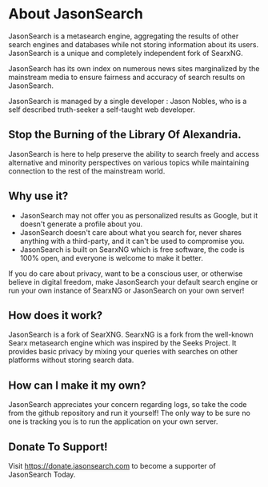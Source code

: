 # About JasonSearch

JasonSearch is a metasearch engine, aggregating the results of other
search engines and databases while not storing information about
its users. JasonSearch is a unique and completely independent fork of SearxNG. 

JasonSearch has its own index on numerous news sites marginalized by the mainstream
media to ensure fairness and accuracy of search results on JasonSearch.

JasonSearch is managed by a single developer : Jason Nobles, who is a self described truth-seeker
a self-taught web developer.

## Stop the Burning of the Library Of Alexandria.

JasonSearch is here to help preserve the ability to search freely and access alternative and minority
perspectives on various topics while maintaining connection to the rest of the mainstream world.

## Why use it?

- JasonSearch may not offer you as personalized results as Google, but it doesn't
  generate a profile about you.
- JasonSearch doesn't care about what you search for, never shares anything with a
  third-party, and it can't be used to compromise you.
- JasonSearch is built on SearxNG which is free software, the code is 100% open, and everyone is welcome to
  make it better.

If you do care about privacy, want to be a conscious user, or otherwise believe
in digital freedom, make JasonSearch your default search engine or run your own 
instance of SearxNG or JasonSearch on your
own server!


## How does it work?

JasonSearch is a fork of SearXNG. SearxNG is a fork from the well-known Searx metasearch engine which was
inspired by the Seeks Project.  It provides basic privacy by mixing your
queries with searches on other platforms without storing search data.


## How can I make it my own?


JasonSearch appreciates your concern regarding logs, so take the code from the github repository and run it yourself!
The only way to be sure no one is tracking you is to run the application on your own server.

## Donate To Support!

Visit https://donate.jasonsearch.com to become a supporter of JasonSearch Today.


